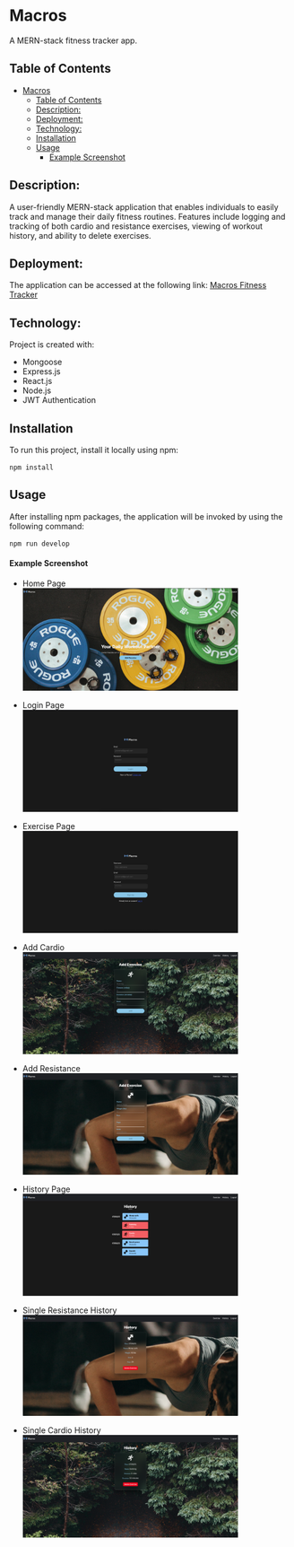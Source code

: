 # Macros

A MERN-stack fitness tracker app.

## Table of Contents

- [Macros](#macros)
  - [Table of Contents](#table-of-contents)
  - [Description:](#description)
  - [Deployment:](#deployment)
  - [Technology:](#technology)
  - [Installation](#installation)
  - [Usage](#usage)
      - [Example Screenshot](#example-screenshot)

## Description:

A user-friendly MERN-stack application that enables individuals to easily track and manage their daily fitness routines. Features include logging and tracking of both cardio and resistance exercises, viewing of workout history, and ability to delete exercises.

## Deployment:

The application can be accessed at the following link: [Macros Fitness Tracker](https://macros-fitness-tracker.onrender.com)

## Technology:

Project is created with:

- Mongoose
- Express.js
- React.js
- Node.js
- JWT Authentication

## Installation

To run this project, install it locally using npm:

```
npm install
```

## Usage

After installing npm packages, the application will be invoked by using the following command:

```
npm run develop
```

#### Example Screenshot

- Home Page <br>
  <img src="./client/src/assets/screenshots/1.png" alt="Screenshot" width="80%">

- Login Page <br>
  <img src="./client/src/assets/screenshots/2.png" alt="Screenshot" width="80%">

- Exercise Page <br>
  <img src="./client/src/assets/screenshots/3.png" alt="Screenshot" width="80%">

- Add Cardio <br>
  <img src="./client/src/assets/screenshots/4.png" alt="Screenshot" width="80%">

- Add Resistance <br>
  <img src="./client/src/assets/screenshots/5.png" alt="Screenshot" width="80%">

- History Page <br>
  <img src="./client/src/assets/screenshots/6.png" alt="Screenshot" width="80%">

- Single Resistance History <br>
  <img src="./client/src/assets/screenshots/7.png" alt="Screenshot" width="80%">

- Single Cardio History <br>
  <img src="./client/src/assets/screenshots/8.png" alt="Screenshot" width="80%">
